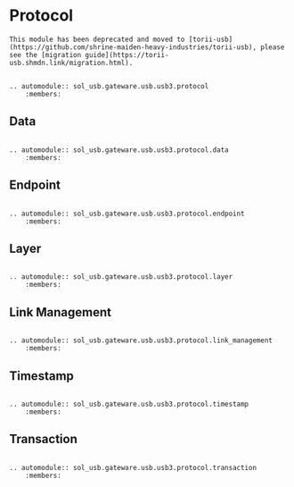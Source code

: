 # Protocol

```{important}
This module has been deprecated and moved to [torii-usb](https://github.com/shrine-maiden-heavy-industries/torii-usb), please see the [migration guide](https://torii-usb.shmdn.link/migration.html).
```

```{eval-rst}

.. automodule:: sol_usb.gateware.usb.usb3.protocol
	:members:

```

## Data

```{eval-rst}

.. automodule:: sol_usb.gateware.usb.usb3.protocol.data
	:members:

```

## Endpoint

```{eval-rst}

.. automodule:: sol_usb.gateware.usb.usb3.protocol.endpoint
	:members:

```

## Layer

```{eval-rst}

.. automodule:: sol_usb.gateware.usb.usb3.protocol.layer
	:members:

```

## Link Management

```{eval-rst}

.. automodule:: sol_usb.gateware.usb.usb3.protocol.link_management
	:members:

```

## Timestamp

```{eval-rst}

.. automodule:: sol_usb.gateware.usb.usb3.protocol.timestamp
	:members:

```

## Transaction

```{eval-rst}

.. automodule:: sol_usb.gateware.usb.usb3.protocol.transaction
	:members:

```
